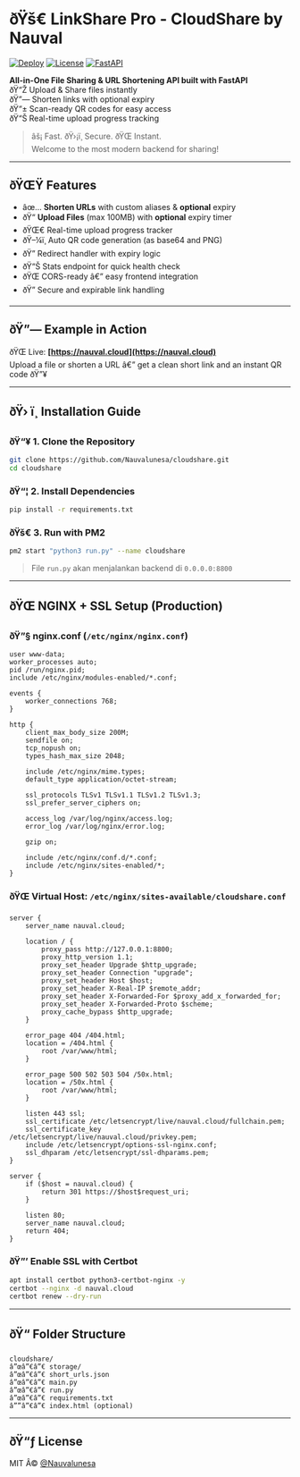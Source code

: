 # ðŸš€ LinkShare Pro - CloudShare by Nauval

[![Deploy](https://img.shields.io/badge/deploy-pm2-blue?style=flat-square)](https://pm2.keymetrics.io/)
[![License](https://img.shields.io/github/license/Nauvalunesa/cloudshare?style=flat-square)](https://github.com/Nauvalunesa/cloudshare/blob/main/LICENSE)
[![FastAPI](https://img.shields.io/badge/built%20with-FastAPI-00b300?style=flat-square)](https://fastapi.tiangolo.com/)

**All-in-One File Sharing & URL Shortening API built with FastAPI**  
ðŸ“Ž Upload & Share files instantly  
ðŸ”— Shorten links with optional expiry  
ðŸ“± Scan-ready QR codes for easy access  
ðŸ“Š Real-time upload progress tracking  

> âš¡ Fast. ðŸ›¡ï¸ Secure. ðŸŒ Instant.  
> Welcome to the most modern backend for sharing!

---

## ðŸŒŸ Features

- âœ… **Shorten URLs** with custom aliases & **optional** expiry
- ðŸ“ **Upload Files** (max 100MB) with **optional** expiry timer
- ðŸŒ€ Real-time upload progress tracker
- ðŸ–¼ï¸ Auto QR code generation (as base64 and PNG)
- ðŸ” Redirect handler with expiry logic
- ðŸ“Š Stats endpoint for quick health check
- ðŸŒ CORS-ready â€” easy frontend integration
- ðŸ” Secure and expirable link handling

---

## ðŸ”— Example in Action

ðŸŒ Live: **[https://nauval.cloud](https://nauval.cloud)**  
Upload a file or shorten a URL â€” get a clean short link and an instant QR code ðŸ”¥

---

## ðŸ› ï¸ Installation Guide

### ðŸ“¥ 1. Clone the Repository

```bash
git clone https://github.com/Nauvalunesa/cloudshare.git
cd cloudshare
```

### ðŸ“¦ 2. Install Dependencies

```bash
pip install -r requirements.txt
```

### ðŸš€ 3. Run with PM2

```bash
pm2 start "python3 run.py" --name cloudshare
```

> File `run.py` akan menjalankan backend di `0.0.0.0:8800`

---

## ðŸŒ NGINX + SSL Setup (Production)

### ðŸ”§ nginx.conf (`/etc/nginx/nginx.conf`)

```nginx
user www-data;
worker_processes auto;
pid /run/nginx.pid;
include /etc/nginx/modules-enabled/*.conf;

events {
    worker_connections 768;
}

http {
    client_max_body_size 200M;
    sendfile on;
    tcp_nopush on;
    types_hash_max_size 2048;

    include /etc/nginx/mime.types;
    default_type application/octet-stream;

    ssl_protocols TLSv1 TLSv1.1 TLSv1.2 TLSv1.3;
    ssl_prefer_server_ciphers on;

    access_log /var/log/nginx/access.log;
    error_log /var/log/nginx/error.log;

    gzip on;

    include /etc/nginx/conf.d/*.conf;
    include /etc/nginx/sites-enabled/*;
}
```

### ðŸŒ Virtual Host: `/etc/nginx/sites-available/cloudshare.conf`

```nginx
server {
    server_name nauval.cloud;

    location / {
        proxy_pass http://127.0.0.1:8800;
        proxy_http_version 1.1;
        proxy_set_header Upgrade $http_upgrade;
        proxy_set_header Connection "upgrade";
        proxy_set_header Host $host;
        proxy_set_header X-Real-IP $remote_addr;
        proxy_set_header X-Forwarded-For $proxy_add_x_forwarded_for;
        proxy_set_header X-Forwarded-Proto $scheme;
        proxy_cache_bypass $http_upgrade;
    }

    error_page 404 /404.html;
    location = /404.html {
        root /var/www/html;
    }

    error_page 500 502 503 504 /50x.html;
    location = /50x.html {
        root /var/www/html;
    }

    listen 443 ssl;
    ssl_certificate /etc/letsencrypt/live/nauval.cloud/fullchain.pem;
    ssl_certificate_key /etc/letsencrypt/live/nauval.cloud/privkey.pem;
    include /etc/letsencrypt/options-ssl-nginx.conf;
    ssl_dhparam /etc/letsencrypt/ssl-dhparams.pem;
}

server {
    if ($host = nauval.cloud) {
        return 301 https://$host$request_uri;
    }

    listen 80;
    server_name nauval.cloud;
    return 404;
}
```

### ðŸ”’ Enable SSL with Certbot

```bash
apt install certbot python3-certbot-nginx -y
certbot --nginx -d nauval.cloud
certbot renew --dry-run
```

---

## ðŸ“ Folder Structure

```
cloudshare/
â”œâ”€â”€ storage/
â”œâ”€â”€ short_urls.json
â”œâ”€â”€ main.py
â”œâ”€â”€ run.py
â”œâ”€â”€ requirements.txt
â””â”€â”€ index.html (optional)
```

---

## ðŸ“ƒ License

MIT Â© [@Nauvalunesa](https://github.com/Nauvalunesa) 
